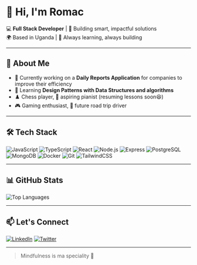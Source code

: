 # 👋 Hi, I'm Romac

💻 **Full Stack Developer** | 🎯 Building smart, impactful solutions  
🌍 Based in Uganda | 🚀 Always learning, always building  

---

## 🚀 About Me
- 🔭 Currently working on a **Daily Reports Application** for companies to improve their efficiency  
- 🌱 Learning **Design Patterns with Data Structures and algorithms**  
- ♟️ Chess player, 🎹 aspiring pianist (resuming lessons soon😆)  
- 🎮 Gaming enthusiast, 🚗 future road trip driver  

---

## 🛠 Tech Stack
![JavaScript](https://img.shields.io/badge/-JavaScript-333?style=flat&logo=javascript)
![TypeScript](https://img.shields.io/badge/-TypeScript-333?style=flat&logo=typescript)
![React](https://img.shields.io/badge/-React-333?style=flat&logo=react)
![Node.js](https://img.shields.io/badge/-Node.js-333?style=flat&logo=node.js)
![Express](https://img.shields.io/badge/-Express-333?style=flat&logo=express)
![PostgreSQL](https://img.shields.io/badge/-PostgreSQL-333?style=flat&logo=postgresql)
![MongoDB](https://img.shields.io/badge/-MongoDB-333?style=flat&logo=mongodb)
![Docker](https://img.shields.io/badge/-Docker-333?style=flat&logo=docker)
![Git](https://img.shields.io/badge/-Git-333?style=flat&logo=git)
![TailwindCSS](https://img.shields.io/badge/-Tailwind_CSS-333?style=flat&logo=tailwind-css)

---

## 📊 GitHub Stats
![Top Languages](https://github-readme-stats.vercel.app/api/top-langs/?username=David-Romak&layout=compact&theme=radical)  

---

## 📫 Let's Connect
[![LinkedIn](https://img.shields.io/badge/LinkedIn-333?style=flat&logo=linkedin)]([https://linkedin.com/in/](https://www.linkedin.com/in/kizito-david-26a9472a2/))
[![Twitter](https://img.shields.io/badge/Twitter-333?style=flat&logo=twitter)](https://twitter.com/DavidRomak)


---
> Mindfulness is ma speciality 🤞
